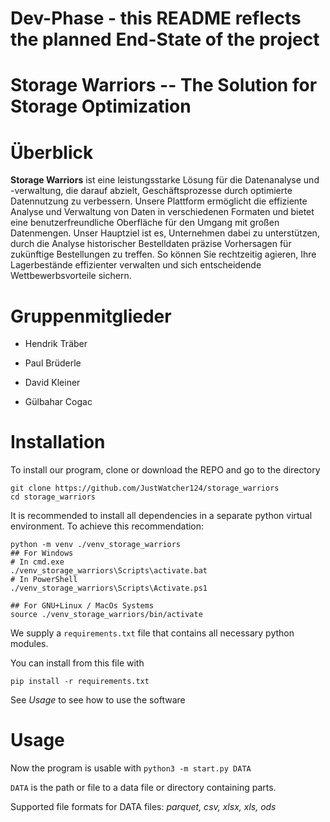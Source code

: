 # Dev-Phase - this README reflects the planned End-State of the project
# Storage Warriors -- The Solution for Storage Optimization

# Überblick

**Storage Warriors** ist eine leistungsstarke Lösung für die Datenanalyse und -verwaltung, die darauf abzielt, Geschäftsprozesse durch optimierte Datennutzung zu verbessern. Unsere Plattform ermöglicht die effiziente Analyse und Verwaltung von Daten in verschiedenen Formaten und bietet eine benutzerfreundliche Oberfläche für den Umgang mit großen Datenmengen.
Unser Hauptziel ist es, Unternehmen dabei zu unterstützen, durch die Analyse historischer Bestelldaten präzise Vorhersagen für zukünftige Bestellungen zu treffen. So können Sie rechtzeitig agieren, Ihre Lagerbestände effizienter verwalten und sich entscheidende Wettbewerbsvorteile sichern.

# Gruppenmitglieder

- Hendrik Träber
- Paul Brüderle

- David Kleiner

- Gülbahar Cogac

# Installation

To install our program, clone or download the REPO and go to the directory

```
git clone https://github.com/JustWatcher124/storage_warriors
cd storage_warriors
```

It is recommended to install all dependencies in a separate python virtual environment.
To achieve this recommendation:

```
python -m venv ./venv_storage_warriors
## For Windows
# In cmd.exe
./venv_storage_warriors\Scripts\activate.bat
# In PowerShell
./venv_storage_warriors\Scripts\Activate.ps1

## For GNU+Linux / MacOs Systems
source ./venv_storage_warriors/bin/activate
```

We supply a `requirements.txt` file that contains all necessary python modules.

You can install from this file with

```
pip install -r requirements.txt
```

See _Usage_ to see how to use the software

# Usage

Now the program is usable with `python3 -m start.py DATA`

`DATA` is the path or file to a data file or directory containing parts.

Supported file formats for DATA files: _parquet, csv, xlsx, xls, ods_

